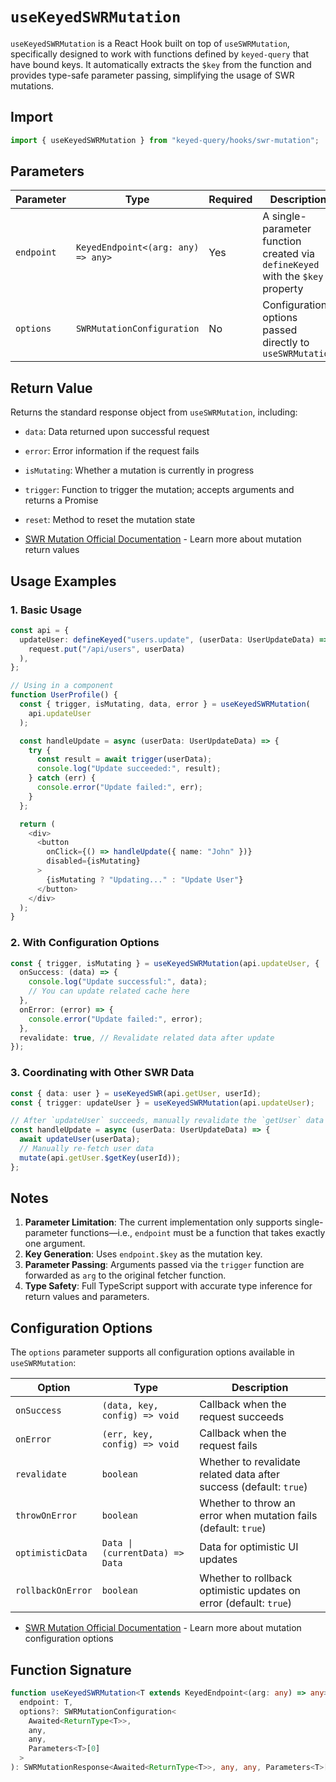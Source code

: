 # `useKeyedSWRMutation`

`useKeyedSWRMutation` is a React Hook built on top of `useSWRMutation`, specifically designed to work with functions defined by `keyed-query` that have bound keys. It automatically extracts the `$key` from the function and provides type-safe parameter passing, simplifying the usage of SWR mutations.

## Import

```typescript
import { useKeyedSWRMutation } from "keyed-query/hooks/swr-mutation";
```

## Parameters

| Parameter  | Type                               | Required | Description                                                                    |
| ---------- | ---------------------------------- | -------- | ------------------------------------------------------------------------------ |
| `endpoint` | `KeyedEndpoint<(arg: any) => any>` | Yes      | A single-parameter function created via `defineKeyed` with the `$key` property |
| `options`  | `SWRMutationConfiguration`         | No       | Configuration options passed directly to `useSWRMutation`                      |

## Return Value

Returns the standard response object from `useSWRMutation`, including:

- `data`: Data returned upon successful request
- `error`: Error information if the request fails
- `isMutating`: Whether a mutation is currently in progress
- `trigger`: Function to trigger the mutation; accepts arguments and returns a Promise
- `reset`: Method to reset the mutation state

- [SWR Mutation Official Documentation](https://swr.vercel.app/docs/mutation) - Learn more about mutation return values

## Usage Examples

### 1. Basic Usage

```typescript
const api = {
  updateUser: defineKeyed("users.update", (userData: UserUpdateData) =>
    request.put("/api/users", userData)
  ),
};

// Using in a component
function UserProfile() {
  const { trigger, isMutating, data, error } = useKeyedSWRMutation(
    api.updateUser
  );

  const handleUpdate = async (userData: UserUpdateData) => {
    try {
      const result = await trigger(userData);
      console.log("Update succeeded:", result);
    } catch (err) {
      console.error("Update failed:", err);
    }
  };

  return (
    <div>
      <button
        onClick={() => handleUpdate({ name: "John" })}
        disabled={isMutating}
      >
        {isMutating ? "Updating..." : "Update User"}
      </button>
    </div>
  );
}
```

### 2. With Configuration Options

```typescript
const { trigger, isMutating } = useKeyedSWRMutation(api.updateUser, {
  onSuccess: (data) => {
    console.log("Update successful:", data);
    // You can update related cache here
  },
  onError: (error) => {
    console.error("Update failed:", error);
  },
  revalidate: true, // Revalidate related data after update
});
```

### 3. Coordinating with Other SWR Data

```typescript
const { data: user } = useKeyedSWR(api.getUser, userId);
const { trigger: updateUser } = useKeyedSWRMutation(api.updateUser);

// After `updateUser` succeeds, manually revalidate the `getUser` data
const handleUpdate = async (userData: UserUpdateData) => {
  await updateUser(userData);
  // Manually re-fetch user data
  mutate(api.getUser.$getKey(userId));
};
```

## Notes

1. **Parameter Limitation**: The current implementation only supports single-parameter functions—i.e., `endpoint` must be a function that takes exactly one argument.
2. **Key Generation**: Uses `endpoint.$key` as the mutation key.
3. **Parameter Passing**: Arguments passed via the `trigger` function are forwarded as `arg` to the original fetcher function.
4. **Type Safety**: Full TypeScript support with accurate type inference for return values and parameters.

## Configuration Options

The `options` parameter supports all configuration options available in `useSWRMutation`:

| Option            | Type                            | Description                                                        |
| ----------------- | ------------------------------- | ------------------------------------------------------------------ |
| `onSuccess`       | `(data, key, config) => void`   | Callback when the request succeeds                                 |
| `onError`         | `(err, key, config) => void`    | Callback when the request fails                                    |
| `revalidate`      | `boolean`                       | Whether to revalidate related data after success (default: `true`) |
| `throwOnError`    | `boolean`                       | Whether to throw an error when mutation fails (default: `true`)    |
| `optimisticData`  | `Data \| (currentData) => Data` | Data for optimistic UI updates                                     |
| `rollbackOnError` | `boolean`                       | Whether to rollback optimistic updates on error (default: `true`)  |

- [SWR Mutation Official Documentation](https://swr.vercel.app/docs/mutation) - Learn more about mutation configuration options

## Function Signature

```typescript
function useKeyedSWRMutation<T extends KeyedEndpoint<(arg: any) => any>>(
  endpoint: T,
  options?: SWRMutationConfiguration<
    Awaited<ReturnType<T>>,
    any,
    any,
    Parameters<T>[0]
  >
): SWRMutationResponse<Awaited<ReturnType<T>>, any, any, Parameters<T>[0]>;
```
